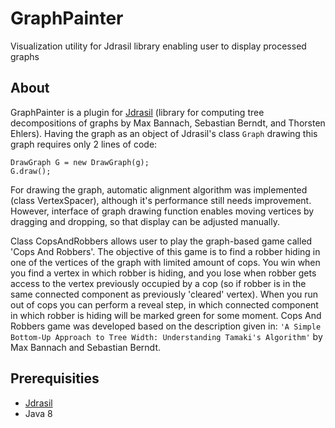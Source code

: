 # GraphPainter
Visualization utility for Jdrasil library enabling user to display processed graphs 
## About
GraphPainter is a plugin for [Jdrasil](https://github.com/maxbannach/Jdrasil) (library for computing tree decompositions of graphs by Max Bannach, Sebastian Berndt, and Thorsten Ehlers). Having the graph as an object of Jdrasil's class `Graph` drawing this graph requires only 2 lines of code:

```
DrawGraph G = new DrawGraph(g);
G.draw();
```

For drawing the graph, automatic alignment algorithm was implemented (class VertexSpacer), although it's performance still needs improvement. However, interface of graph drawing function enables moving vertices by dragging and dropping, so that display can be adjusted manually.

Class CopsAndRobbers allows user to play the graph-based game called 'Cops And Robbers'. The objective of this game is to find a robber hiding in one of the vertices of the graph with limited amount of cops. You win when you find a vertex in which robber is hiding, and you lose when robber gets access to the vertex previously occupied by a cop (so if robber is in the same connected component as previously 'cleared' vertex). When you run out of cops you can perform a reveal step, in which connected component in which robber is hiding will be marked green for some moment. Cops And Robbers game was developed based on the description given in: `'A Simple Bottom-Up Approach to Tree Width: Understanding Tamaki's Algorithm'` by Max Bannach and Sebastian Berndt.

## Prerequisities

* [Jdrasil](https://github.com/maxbannach/Jdrasil)
* Java 8

